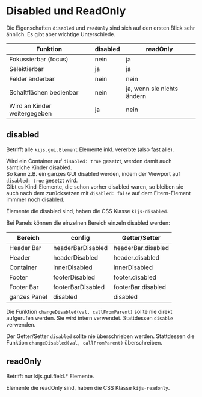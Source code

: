 Disabled und ReadOnly
=====================

Die Eigenschaften ```disabled``` und ```readOnly``` sind sich auf den ersten Blick 
sehr ähnlich. Es gibt aber wichtige Unterschiede.

| Funktion                     | disabled | readOnly                   |
|------------------------------|----------|----------------------------|
| Fokussierbar (focus)         | nein     | ja                         |
| Selektierbar                 | ja       | ja                         |
| Felder änderbar              | nein     | nein                       |
| Schaltflächen bedienbar      | nein     | ja, wenn sie nichts ändern |
| Wird an Kinder weitergegeben | ja       | nein                       |


disabled
--------
Betrifft alle ```kijs.gui.Element``` Elemente inkl. vererbte (also fast alle).  

Wird ein Container auf ```disabled: true``` gesetzt, werden damit auch sämtliche 
Kinder disabled.  
So kann z.B. ein ganzes GUI disabled werden, indem der Viewport auf 
```disabled: true``` gesetzt wird.  
Gibt es Kind-Elemente, die schon vorher disabled waren, so bleiben sie auch nach 
dem zurücksetzen mit ```disabled: false``` auf dem Eltern-Element immmer noch 
disabled.

Elemente die disabled sind, haben die CSS Klasse ```kijs-disabled```.  

Bei Panels können die einzelnen Bereich einzeln disabled werden:

| Bereich      | config            | Getter/Setter      |
|--------------|-------------------|--------------------|
| Header Bar   | headerBarDisabled | headerBar.disabled |
| Header       | headerDisabled    | header.disabled    |
| Container    | innerDisabled     | innerDisabled      |
| Footer       | footerDisabled    | footer.disabled    |
| Footer Bar   | footerBarDisabled | footerBar.disabled |
| ganzes Panel | disabled          | disabled           |

Die Funktion ```changeDisabled(val, callFromParent)``` sollte nie direkt 
aufgerufen werden. Sie wird intern verwendet. Stattdessen ```disable``` verwenden.  

Der Getter/Setter ```disabled``` sollte nie überschrieben werden. Stattdessen die Funktion
```changeDisabled(val, callFromParent)``` überschreiben.  


readOnly
--------
Betrifft nur kijs.gui.field.* Elemente.  

Elemente die readOnly sind, haben die CSS Klasse ```kijs-readonly```.  